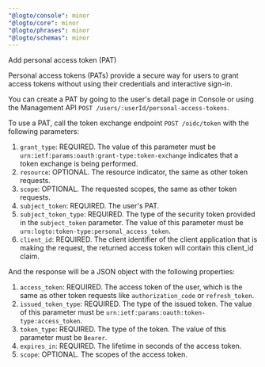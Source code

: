 ```yaml
---
"@logto/console": minor
"@logto/core": minor
"@logto/phrases": minor
"@logto/schemas": minor
---
```


Add personal access token (PAT)

Personal access tokens (PATs) provide a secure way for users to grant access tokens without using their credentials and interactive sign-in.

You can create a PAT by going to the user's detail page in Console or using the Management API `POST /users/:userId/personal-access-tokens`.

To use a PAT, call the token exchange endpoint `POST /oidc/token` with the following parameters:

1. `grant_type`: REQUIRED. The value of this parameter must be `urn:ietf:params:oauth:grant-type:token-exchange` indicates that a token exchange is being performed.
2. `resource`: OPTIONAL. The resource indicator, the same as other token requests.
3. `scope`: OPTIONAL. The requested scopes, the same as other token requests.
4. `subject_token`: REQUIRED. The user's PAT.
5. `subject_token_type`: REQUIRED. The type of the security token provided in the `subject_token` parameter. The value of this parameter must be `urn:logto:token-type:personal_access_token`.
6. `client_id`: REQUIRED. The client identifier of the client application that is making the request, the returned access token will contain this client_id claim.

And the response will be a JSON object with the following properties:

1. `access_token`: REQUIRED. The access token of the user, which is the same as other token requests like `authorization_code` or `refresh_token`.
2. `issued_token_type`: REQUIRED. The type of the issued token. The value of this parameter must be `urn:ietf:params:oauth:token-type:access_token`.
3. `token_type`: REQUIRED. The type of the token. The value of this parameter must be `Bearer`.
4. `expires_in`: REQUIRED. The lifetime in seconds of the access token.
5. `scope`: OPTIONAL. The scopes of the access token.
